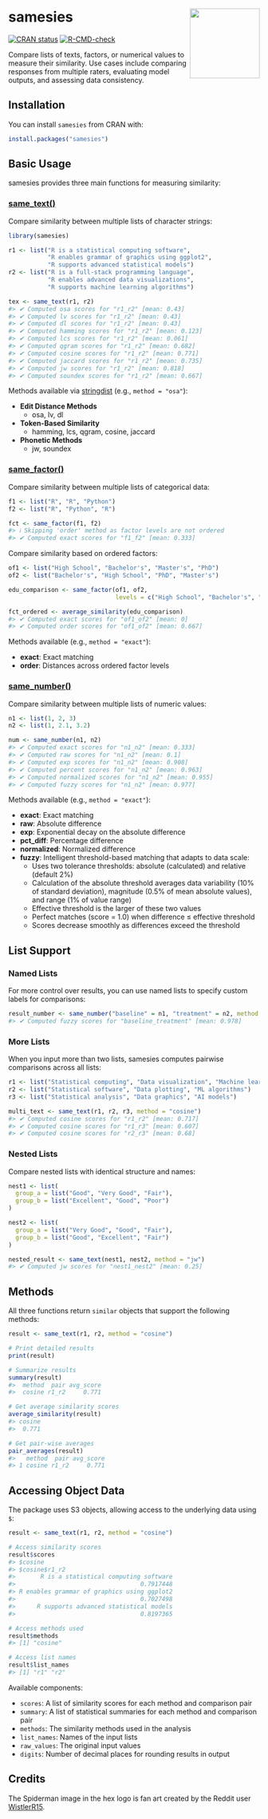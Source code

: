 # samesies <img src="man/figures/samesies-hex.png" align="right" width="140"/>

[![CRAN status](https://www.r-pkg.org/badges/version/samesies)](https://cran.r-pkg.org/package=samesies) [![R-CMD-check](https://github.com/dylanpieper/samesies/actions/workflows/R-CMD-check.yaml/badge.svg)](https://github.com/dylanpieper/samesies/actions/workflows/R-CMD-check.yaml)

Compare lists of texts, factors, or numerical values to measure their similarity. Use cases include comparing responses from multiple raters, evaluating model outputs, and assessing data consistency.

## Installation

You can install `samesies` from CRAN with:

``` r
install.packages("samesies")
```

## Basic Usage

samesies provides three main functions for measuring similarity:

### [same_text()](https://dylanpieper.github.io/samesies/reference/same_text.html)

Compare similarity between multiple lists of character strings:

``` r
library(samesies)

r1 <- list("R is a statistical computing software", 
           "R enables grammar of graphics using ggplot2", 
           "R supports advanced statistical models")
r2 <- list("R is a full-stack programming language",
           "R enables advanced data visualizations", 
           "R supports machine learning algorithms")

tex <- same_text(r1, r2)
#> ✔ Computed osa scores for "r1_r2" [mean: 0.43]
#> ✔ Computed lv scores for "r1_r2" [mean: 0.43]
#> ✔ Computed dl scores for "r1_r2" [mean: 0.43]
#> ✔ Computed hamming scores for "r1_r2" [mean: 0.123]
#> ✔ Computed lcs scores for "r1_r2" [mean: 0.061]
#> ✔ Computed qgram scores for "r1_r2" [mean: 0.682]
#> ✔ Computed cosine scores for "r1_r2" [mean: 0.771]
#> ✔ Computed jaccard scores for "r1_r2" [mean: 0.735]
#> ✔ Computed jw scores for "r1_r2" [mean: 0.818]
#> ✔ Computed soundex scores for "r1_r2" [mean: 0.667]
```

Methods available via [stringdist](https://github.com/markvanderloo/stringdist) (e.g., `method = "osa"`):

-   **Edit Distance Methods**
    -   osa, lv, dl
-   **Token-Based Similarity**
    -   hamming, lcs, qgram, cosine, jaccard
-   **Phonetic Methods**
    -   jw, soundex

### [same_factor()](https://dylanpieper.github.io/samesies/reference/same_factor.html)

Compare similarity between multiple lists of categorical data:

``` r
f1 <- list("R", "R", "Python")
f2 <- list("R", "Python", "R")

fct <- same_factor(f1, f2)
#> ℹ Skipping 'order' method as factor levels are not ordered
#> ✔ Computed exact scores for "f1_f2" [mean: 0.333]
```

Compare similarity based on ordered factors:

``` r
of1 <- list("High School", "Bachelor's", "Master's", "PhD")
of2 <- list("Bachelor's", "High School", "PhD", "Master's")

edu_comparison <- same_factor(of1, of2, 
                              levels = c("High School", "Bachelor's", "Master's", "PhD"))

fct_ordered <- average_similarity(edu_comparison)
#> ✔ Computed exact scores for "of1_of2" [mean: 0]
#> ✔ Computed order scores for "of1_of2" [mean: 0.667]
```

Methods available (e.g., `method = "exact"`):

-   **exact**: Exact matching
-   **order**: Distances across ordered factor levels

### [same_number()](https://dylanpieper.github.io/samesies/reference/same_number.html)

Compare similarity between multiple lists of numeric values:

``` r
n1 <- list(1, 2, 3)
n2 <- list(1, 2.1, 3.2)

num <- same_number(n1, n2)
#> ✔ Computed exact scores for "n1_n2" [mean: 0.333]
#> ✔ Computed raw scores for "n1_n2" [mean: 0.1]
#> ✔ Computed exp scores for "n1_n2" [mean: 0.908]
#> ✔ Computed percent scores for "n1_n2" [mean: 0.963]
#> ✔ Computed normalized scores for "n1_n2" [mean: 0.955]
#> ✔ Computed fuzzy scores for "n1_n2" [mean: 0.977]
```

Methods available (e.g., `method = "exact"`):

-   **exact**: Exact matching
-   **raw**: Absolute difference
-   **exp**: Exponential decay on the absolute difference
-   **pct_diff**: Percentage difference
-   **normalized**: Normalized difference
-   **fuzzy**: Intelligent threshold-based matching that adapts to data scale:
    -   Uses two tolerance thresholds: absolute (calculated) and relative (default 2%)
    -   Calculation of the absolute threshold averages data variability (10% of standard deviation), magnitude (0.5% of mean absolute values), and range (1% of value range)
    -   Effective threshold is the larger of these two values
    -   Perfect matches (score = 1.0) when difference ≤ effective threshold
    -   Scores decrease smoothly as differences exceed the threshold

## List Support

### Named Lists

For more control over results, you can use named lists to specify custom labels for comparisons:

``` r
result_number <- same_number("baseline" = n1, "treatment" = n2, method = "fuzzy")
#> ✔ Computed fuzzy scores for "baseline_treatment" [mean: 0.978]
```

### More Lists

When you input more than two lists, samesies computes pairwise comparisons across all lists:

``` r
r1 <- list("Statistical computing", "Data visualization", "Machine learning")
r2 <- list("Statistical software", "Data plotting", "ML algorithms") 
r3 <- list("Statistical analysis", "Data graphics", "AI models")

multi_text <- same_text(r1, r2, r3, method = "cosine")
#> ✔ Computed cosine scores for "r1_r2" [mean: 0.717]
#> ✔ Computed cosine scores for "r1_r3" [mean: 0.607]
#> ✔ Computed cosine scores for "r2_r3" [mean: 0.68]
```

### Nested Lists

Compare nested lists with identical structure and names:

``` r
nest1 <- list(
  group_a = list("Good", "Very Good", "Fair"),
  group_b = list("Excellent", "Good", "Poor")
)

nest2 <- list(
  group_a = list("Very Good", "Good", "Fair"), 
  group_b = list("Good", "Excellent", "Fair")  
)

nested_result <- same_text(nest1, nest2, method = "jw")
#> ✔ Computed jw scores for "nest1_nest2" [mean: 0.25]
```

## Methods

All three functions return `similar` objects that support the following methods:

``` r
result <- same_text(r1, r2, method = "cosine")

# Print detailed results
print(result)

# Summarize results  
summary(result)
#>  method  pair avg_score
#>  cosine r1_r2     0.771

# Get average similarity scores
average_similarity(result)
#> cosine 
#>  0.771

# Get pair-wise averages
pair_averages(result)  
#>   method  pair avg_score
#> 1 cosine r1_r2     0.771
```

## Accessing Object Data

The package uses S3 objects, allowing access to the underlying data using `$`:

``` r
result <- same_text(r1, r2, method = "cosine")

# Access similarity scores
result$scores
#> $cosine
#> $cosine$r1_r2
#>       R is a statistical computing software 
#>                                   0.7917448 
#> R enables grammar of graphics using ggplot2 
#>                                   0.7027498 
#>      R supports advanced statistical models 
#>                                   0.8197365

# Access methods used  
result$methods
#> [1] "cosine"

# Access list names
result$list_names  
#> [1] "r1" "r2"
```

Available components:

-   `scores`: A list of similarity scores for each method and comparison pair
-   `summary`: A list of statistical summaries for each method and comparison pair
-   `methods`: The similarity methods used in the analysis
-   `list_names`: Names of the input lists
-   `raw_values`: The original input values
-   `digits`: Number of decimal places for rounding results in output

## Credits

The Spiderman image in the hex logo is fan art created by the Reddit user [WistlerR15](https://www.reddit.com/r/Spiderman/comments/k3pcj3/remade_the_spiderman_meme_with_my_favorite/).

